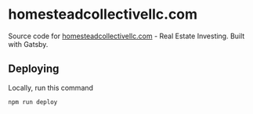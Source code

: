 # homesteadcollectivellc.com

Source code for [homesteadcollectivellc.com](https://homesteadcollectivellc.com/) - Real Estate Investing. Built with Gatsby.

## Deploying

Locally, run this command

```sh
npm run deploy
```
